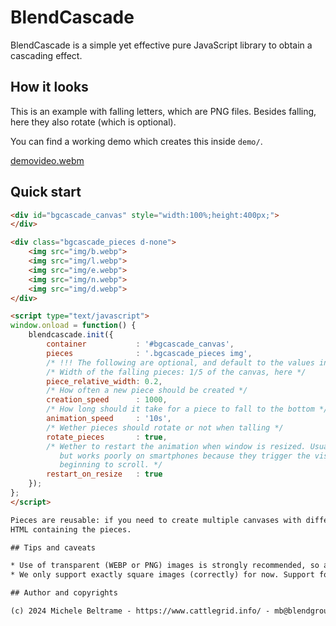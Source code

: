 # BlendCascade

BlendCascade is a simple yet effective pure JavaScript library to obtain a cascading effect.

## How it looks

This is an example with falling letters, which are PNG files. Besides falling, here they also rotate (which is optional).

You can find a working demo which creates this inside `demo/`.

[demovideo.webm](https://github.com/mc7244/BlendCascade/assets/86221/feec74e4-8a59-46ba-9657-78690a79164b)

## Quick start

```html
<div id="bgcascade_canvas" style="width:100%;height:400px;">
</div>

<div class="bgcascade_pieces d-none">
    <img src="img/b.webp">
    <img src="img/l.webp">
    <img src="img/e.webp">
    <img src="img/n.webp">
    <img src="img/d.webp">
</div>

<script type="text/javascript">
window.onload = function() {
    blendcascade.init({
        container           : '#bgcascade_canvas',
        pieces              : '.bgcascade_pieces img',
        /* !!! The following are optional, and default to the values indicated here !!! */
        /* Width of the falling pieces: 1/5 of the canvas, here */
        piece_relative_width: 0.2,
        /* How often a new piece should be created */
        creation_speed      : 1000,
        /* How long should it take for a piece to fall to the bottom */
        animation_speed     : '10s',
        /* Wether pieces should rotate or not when talling */
        rotate_pieces       : true,
        /* Wether to restart the animation when window is resized. Usually is should be done,
           but works poorly on smartphones because they trigger the visibilitychange event also when
           beginning to scroll. */
        restart_on_resize   : true
    });
};
</script>

Pieces are reusable: if you need to create multiple canvases with different parameters, you can just reuse the same
HTML containing the pieces.

## Tips and caveats

* Use of transparent (WEBP or PNG) images is strongly recommended, so any collision will look good.
* We only support exactly square images (correctly) for now. Support for rectangular images is planned. 

## Author and copyrights

(c) 2024 Michele Beltrame - https://www.cattlegrid.info/ - mb@blendgroup.it
